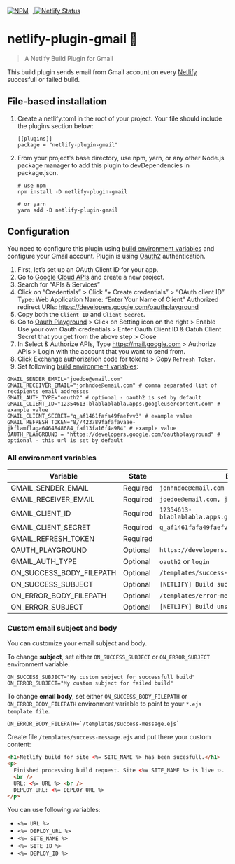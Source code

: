 <p float="left">
   <a target="_blank" href="https://npmjs.org/package/netlify-plugin-gmail">
      <img src="https://nodei.co/npm/netlify-plugin-gmail.png?mini=true" alt="NPM" style="margin-right:10px;"/>
   </a>
   <a target="_blank" href="https://app.netlify.com/sites/netlify-plugin-gmail/deploys">
      <img src="https://api.netlify.com/api/v1/badges/d9e3c95e-a578-40f2-b4e8-6be9a7ad1dc4/deploy-status" alt="Netlify Status"/>
   </a>
</p>

# netlify-plugin-gmail 📨

> A Netlify Build Plugin for Gmail

This build plugin sends email from Gmail account on every
[Netlify](https://www.netlify.com/) succesfull or failed build.

## File-based installation

1. Create a netlify.toml in the root of your project. Your file should include
   the plugins section below:

   ```shell
   [[plugins]]
   package = "netlify-plugin-gmail"
   ```

2. From your project's base directory, use npm, yarn, or any other Node.js
   package manager to add this plugin to devDependencies in package.json.

   ```shell
   # use npm
   npm install -D netlify-plugin-gmail

   # or yarn
   yarn add -D netlify-plugin-gmail
   ```

## Configuration

You need to configure this plugin using
[build environment variables](https://docs.netlify.com/configure-builds/environment-variables/)
and configure your Gmail account. Plugin is using [Oauth2](#to-use-oauth2) authentication.

1. First, let’s set up an OAuth Client ID for your app.
2. Go to [Google Cloud APIs](https://console.developers.google.com/) and create
   a new project.
3. Search for “APIs & Services”
4. Click on “Credentials” > Click “+ Create credentials” > “OAuth client ID”
   Type: Web Application Name: “Enter Your Name of Client” Authorized redirect
   URIs: <https://developers.google.com/oauthplayground>
5. Copy both the `Client ID` and `Client Secret`.
6. Go to [Oauth Playground](https://developers.google.com/oauthplayground) >
   Click on Setting icon on the right > Enable Use your own Oauth credentials >
   Enter Oauth Client ID & Oatuh Client Secret that you get from the above
   step > Close
7. In Select & Authorize APIs, Type <https://mail.google.com> > Authorize APIs >
   Login with the account that you want to send from.
8. Click Exchange authorization code for tokens > Copy `Refresh Token`.
9. Set following
   [build environment variables](https://docs.netlify.com/configure-builds/environment-variables/):

```shell
GMAIL_SENDER_EMAIL="joedoe@email.com"
GMAIL_RECEIVER_EMAIL="jonhndoe@email.com" # comma separated list of recipients email addresses
GMAIL_AUTH_TYPE="oauth2" # optional - oauth2 is set by default
GMAIL_CLIENT_ID="12354613-blablablabla.apps.googleusercontent.com" # example value
GMAIL_CLIENT_SECRET="q_af1461fafa49faefvv3" # example value
GMAIL_REFRESH_TOKEN="8//423789fafafavaae-jkflamflaga6464848684_faf13fa16f4a984" # example value
OAUTH_PLAYGROUND = "https://developers.google.com/oauthplayground" # optional - this url is set by default
```

### All environment variables

| Variable                 | State                               | Example                                            | Default value                                 |
| ------------------------ | ----------------------------------- | -------------------------------------------------- | --------------------------------------------- |
| GMAIL_SENDER_EMAIL       | Required                            | `jonhndoe@email.com`                               |                                               |
| GMAIL_RECEIVER_EMAIL     | Required                            | `joedoe@email.com, johndoe@email.com`              |                                               |
| GMAIL_CLIENT_ID          | Required                            | `12354613-blablablabla.apps.googleusercontent.com` |                                               |
| GMAIL_CLIENT_SECRET      | Required                            | `q_af1461fafa49faefvv3`                            |                                               |
| GMAIL_REFRESH_TOKEN      | Required                            |                                                    |                                               |
| OAUTH_PLAYGROUND         | Optional                            | `https://developers.google.com/oauthplayground`    | https://developers.google.com/oauthplayground |
| GMAIL_AUTH_TYPE          | Optional                            | `oauth2` or `login`                                | oauth2                                        |
| ON_SUCCESS_BODY_FILEPATH | Optional                            | `/templates/success-message.ejs`                   | ${\_\_dirname}/templates/onSuccess.ejs        |
| ON_SUCCESS_SUBJECT       | Optional                            | `[NETLIFY] Build successfull 🎉`                   | [NETLIFY] Build successfull 🎉                |
| ON_ERROR_BODY_FILEPATH   | Optional                            | `/templates/error-message.ejs`                     | ${\_\_dirname}/templates/onError.ejs          |
| ON_ERROR_SUBJECT         | Optional                            | `[NETLIFY] Build unsuccessfull ❌`                 | [NETLIFY] Build unsuccessfull ❌              |

### Custom email subject and body

You can customize your email subject and body.

To change **subject**, set either `ON_SUCCESS_SUBJECT` or `ON_ERROR_SUBJECT`
environment variable.

```shell
ON_SUCCESS_SUBJECT="My custom subject for successfull build"
ON_ERROR_SUBJECT="My custom subject for failed build"
```

To change **email body**, set either `ON_SUCCESS_BODY_FILEPATH` or
`ON_ERROR_BODY_FILEPATH` environment variable to point to your
`*.ejs template file`.

```shell
ON_ERROR_BODY_FILEPATH=`/templates/success-message.ejs`
```

Create file `/templates/success-message.ejs` and put there your custom content:

```html
<h1>Netlify build for site <%= SITE_NAME %> has been sucesfull.</h1>
<p>
  Finished processing build request. Site <%= SITE_NAME %> is live ✨.
  <br />
  URL: <%= URL %> <br />
  DEPLOY_URL: <%= DEPLOY_URL %>
</p>
```

You can use following variables:

- `<%= URL %>`
- `<%= DEPLOY_URL %>`
- `<%= SITE_NAME %>`
- `<%= SITE_ID %>`
- `<%= DEPLOY_ID %>`
